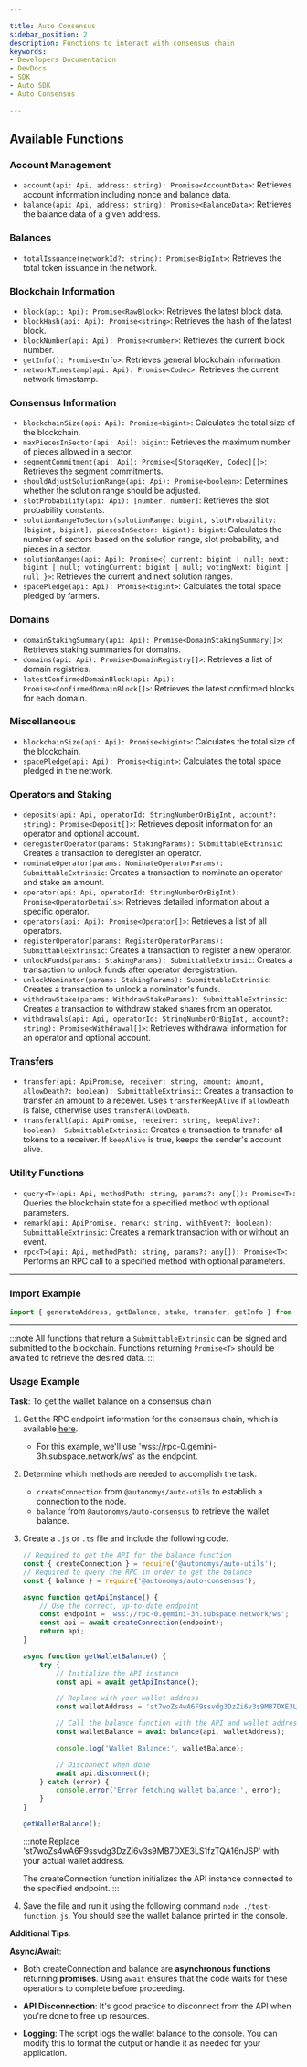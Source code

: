 ```yaml
---

title: Auto Consensus  
sidebar_position: 2  
description: Functions to interact with consensus chain  
keywords:
- Developers Documentation
- DevDocs
- SDK
- Auto SDK
- Auto Consensus

---
```


## Available Functions

### Account Management

- `account(api: Api, address: string): Promise<AccountData>`: Retrieves account information including nonce and balance data.
- `balance(api: Api, address: string): Promise<BalanceData>`: Retrieves the balance data of a given address.

### Balances

- `totalIssuance(networkId?: string): Promise<BigInt>`: Retrieves the total token issuance in the network.

### Blockchain Information

- `block(api: Api): Promise<RawBlock>`: Retrieves the latest block data.
- `blockHash(api: Api): Promise<string>`: Retrieves the hash of the latest block.
- `blockNumber(api: Api): Promise<number>`: Retrieves the current block number.
- `getInfo(): Promise<Info>`: Retrieves general blockchain information.
- `networkTimestamp(api: Api): Promise<Codec>`: Retrieves the current network timestamp.

### Consensus Information

- `blockchainSize(api: Api): Promise<bigint>`: Calculates the total size of the blockchain.
- `maxPiecesInSector(api: Api): bigint`: Retrieves the maximum number of pieces allowed in a sector.
- `segmentCommitment(api: Api): Promise<[StorageKey, Codec][]>`: Retrieves the segment commitments.
- `shouldAdjustSolutionRange(api: Api): Promise<boolean>`: Determines whether the solution range should be adjusted.
- `slotProbability(api: Api): [number, number]`: Retrieves the slot probability constants.
- `solutionRangeToSectors(solutionRange: bigint, slotProbability: [bigint, bigint], piecesInSector: bigint): bigint`: Calculates the number of sectors based on the solution range, slot probability, and pieces in a sector.
- `solutionRanges(api: Api): Promise<{ current: bigint | null; next: bigint | null; votingCurrent: bigint | null; votingNext: bigint | null }>`: Retrieves the current and next solution ranges.
- `spacePledge(api: Api): Promise<bigint>`: Calculates the total space pledged by farmers.

### Domains

- `domainStakingSummary(api: Api): Promise<DomainStakingSummary[]>`: Retrieves staking summaries for domains.
- `domains(api: Api): Promise<DomainRegistry[]>`: Retrieves a list of domain registries.
- `latestConfirmedDomainBlock(api: Api): Promise<ConfirmedDomainBlock[]>`: Retrieves the latest confirmed blocks for each domain.

### Miscellaneous

- `blockchainSize(api: Api): Promise<bigint>`: Calculates the total size of the blockchain.
- `spacePledge(api: Api): Promise<bigint>`: Calculates the total space pledged in the network.

### Operators and Staking

- `deposits(api: Api, operatorId: StringNumberOrBigInt, account?: string): Promise<Deposit[]>`: Retrieves deposit information for an operator and optional account.
- `deregisterOperator(params: StakingParams): SubmittableExtrinsic`: Creates a transaction to deregister an operator.
- `nominateOperator(params: NominateOperatorParams): SubmittableExtrinsic`: Creates a transaction to nominate an operator and stake an amount.
- `operator(api: Api, operatorId: StringNumberOrBigInt): Promise<OperatorDetails>`: Retrieves detailed information about a specific operator.
- `operators(api: Api): Promise<Operator[]>`: Retrieves a list of all operators.
- `registerOperator(params: RegisterOperatorParams): SubmittableExtrinsic`: Creates a transaction to register a new operator.
- `unlockFunds(params: StakingParams): SubmittableExtrinsic`: Creates a transaction to unlock funds after operator deregistration.
- `unlockNominator(params: StakingParams): SubmittableExtrinsic`: Creates a transaction to unlock a nominator's funds.
- `withdrawStake(params: WithdrawStakeParams): SubmittableExtrinsic`: Creates a transaction to withdraw staked shares from an operator.
- `withdrawals(api: Api, operatorId: StringNumberOrBigInt, account?: string): Promise<Withdrawal[]>`: Retrieves withdrawal information for an operator and optional account.

### Transfers

- `transfer(api: ApiPromise, receiver: string, amount: Amount, allowDeath?: boolean): SubmittableExtrinsic`: Creates a transaction to transfer an amount to a receiver. Uses `transferKeepAlive` if `allowDeath` is false, otherwise uses `transferAllowDeath`.
- `transferAll(api: ApiPromise, receiver: string, keepAlive?: boolean): SubmittableExtrinsic`: Creates a transaction to transfer all tokens to a receiver. If `keepAlive` is true, keeps the sender's account alive.

### Utility Functions

- `query<T>(api: Api, methodPath: string, params?: any[]): Promise<T>`: Queries the blockchain state for a specified method with optional parameters.
- `remark(api: ApiPromise, remark: string, withEvent?: boolean): SubmittableExtrinsic`: Creates a remark transaction with or without an event.
- `rpc<T>(api: Api, methodPath: string, params?: any[]): Promise<T>`: Performs an RPC call to a specified method with optional parameters.

---

### Import Example

```typescript
import { generateAddress, getBalance, stake, transfer, getInfo } from '@autonomys/auto-consensus'
```

---

:::note
All functions that return a `SubmittableExtrinsic` can be signed and submitted to the blockchain. Functions returning `Promise<T>` should be awaited to retrieve the desired data.
:::


### Usage Example

**Task**: To get the wallet balance on a consensus chain

1. Get the RPC endpoint information for the consensus chain, which is available [here](/docs/develop/intro.md#rpc-endpoints).

    - For this example, we'll use 'wss://rpc-0.gemini-3h.subspace.network/ws' as the endpoint.

2. Determine which methods are needed to accomplish the task. 

    - `createConnection` from `@autonomys/auto-utils` to establish a connection to the node.
    - `balance` from `@autonomys/auto-consensus` to retrieve the wallet balance.

3. Create a `.js` or `.ts` file and include the following code. 

    ```typescript
    // Required to get the API for the balance function
    const { createConnection } = require('@autonomys/auto-utils');
    // Required to query the RPC in order to get the balance
    const { balance } = require('@autonomys/auto-consensus');

    async function getApiInstance() {
        // Use the correct, up-to-date endpoint
        const endpoint = 'wss://rpc-0.gemini-3h.subspace.network/ws';
        const api = await createConnection(endpoint);
        return api;
    }

    async function getWalletBalance() {
        try {
            // Initialize the API instance
            const api = await getApiInstance();

            // Replace with your wallet address
            const walletAddress = 'st7woZs4wA6F9ssvdg3DzZi6v3s9MB7DXE3LS1fzTQA16nJSP';

            // Call the balance function with the API and wallet address
            const walletBalance = await balance(api, walletAddress);

            console.log('Wallet Balance:', walletBalance);

            // Disconnect when done
            await api.disconnect();
        } catch (error) {
            console.error('Error fetching wallet balance:', error);
        }
    }

    getWalletBalance();

    ```

    :::note
    Replace 'st7woZs4wA6F9ssvdg3DzZi6v3s9MB7DXE3LS1fzTQA16nJSP' with your actual wallet address.

    The createConnection function initializes the API instance connected to the specified endpoint.
    :::

4. Save the file and run it using the following command `node ./test-function.js`. You should see the wallet balance printed in the console.

**Additional Tips**:

**Async/Await**:

- Both createConnection and balance are **asynchronous functions** returning **promises**. Using `await` ensures that the code waits for these operations to complete before proceeding.

- **API Disconnection**: It's good practice to disconnect from the API when you're done to free up resources.

- **Logging**: The script logs the wallet balance to the console. You can modify this to format the output or handle it as needed for your application.
